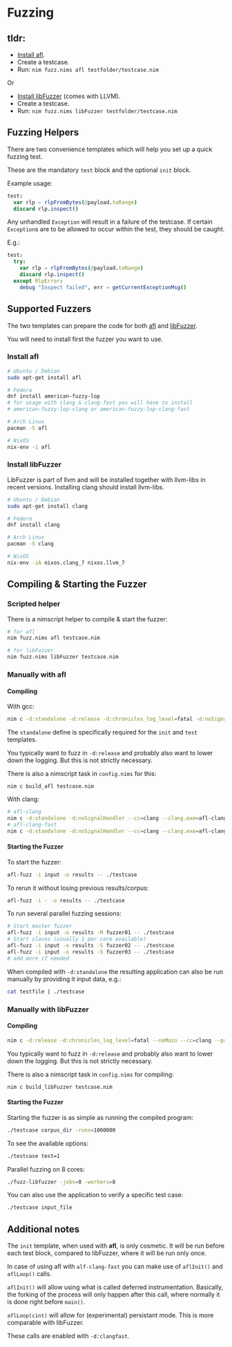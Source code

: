 # Fuzzing
## tldr:
* [Install afl](#Install-afl).
* Create a testcase.
* Run: `nim fuzz.nims afl testfolder/testcase.nim`

Or

* [Install libFuzzer](#Install-libFuzzer) (comes with LLVM).
* Create a testcase.
* Run: `nim fuzz.nims libFuzzer testfolder/testcase.nim`

## Fuzzing Helpers
There are two convenience templates which will help you set up a quick fuzzing
test.

These are the mandatory `test` block and the optional `init` block.

Example usage:
```nim
test:
  var rlp = rlpFromBytes(@payload.toRange)
  discard rlp.inspect()
```

Any unhandled `Exception` will result in a failure of the testcase. If certain
`Exception`s are to be allowed to occur within the test, they should be caught.

E.g.:
```nim
test:
  try:
    var rlp = rlpFromBytes(@payload.toRange)
    discard rlp.inspect()
  except RlpError:
    debug "Inspect failed", err = getCurrentExceptionMsg()
```

## Supported Fuzzers
The two templates can prepare the code for both
[afl](http://lcamtuf.coredump.cx/afl/) and
[libFuzzer](http://llvm.org/docs/LibFuzzer.html).

You will need to install first the fuzzer you want to use.
### Install afl
```sh
# Ubuntu / Debian
sudo apt-get install afl

# Fedora
dnf install american-fuzzy-lop
# for usage with clang & clang-fast you will have to install
# american-fuzzy-lop-clang or american-fuzzy-lop-clang-fast

# Arch Linux
pacman -S afl

# NixOS
nix-env -i afl

```

### Install libFuzzer

LibFuzzer is part of llvm and will be installed together with llvm-libs in
recent versions. Installing clang should install llvm-libs.
```sh
# Ubuntu / Debian
sudo apt-get install clang

# Fedora
dnf install clang

# Arch Linux
pacman -S clang

# NixOS
nix-env -iA nixos.clang_7 nixos.llvm_7
```

## Compiling & Starting the Fuzzer
### Scripted helper
There is a nimscript helper to compile & start the fuzzer:
```sh
# for afl
nim fuzz.nims afl testcase.nim

# for libFuzzer
nim fuzz.nims libFuzzer testcase.nim
```
### Manually with afl
#### Compiling
With gcc:
```sh
nim c -d:standalone -d:release -d:chronicles_log_level=fatal -d:noSignalHandler --cc=gcc --gcc.exe=afl-gcc --gcc.linkerexe=afl-gcc testcase.nim
```
The `standalone` define is specifically required for the `init` and `test`
templates.

You typically want to fuzz in `-d:release` and probably also want to lower down
the logging. But this is not strictly necessary.

There is also a nimscript task in `config.nims` for this:
```
nim c build_afl testcase.nim
```

With clang:
```sh
# afl-clang
nim c -d:standalone -d:noSignalHandler --cc=clang --clang.exe=afl-clang --clang.linkerexe=afl-clang ftestcase.nim
# afl-clang-fast
nim c -d:standalone -d:noSignalHandler --cc=clang --clang.exe=afl-clang-fast --clang.linkerexe=afl-clang-fast testcase.nim
```

#### Starting the Fuzzer

To start the fuzzer:
```sh
afl-fuzz -i input -o results -- ./testcase
```

To rerun it without losing previous results/corpus:
```sh
afl-fuzz -i - -o results -- ./testcase
```

To run several parallel fuzzing sessions:
```sh
# Start master fuzzer
afl-fuzz -i input -o results -M fuzzer01 -- ./testcase
# Start slaves (usually 1 per core available)
afl-fuzz -i input -o results -S fuzzer02 -- ./testcase
afl-fuzz -i input -o results -S fuzzer03 -- ./testcase
# add more if needed
```

When compiled with `-d:standalone` the resulting application can also be run
manually by providing it input data, e.g.:
```sh
cat testfile | ./testcase
```

### Manually with libFuzzer
#### Compiling
```sh
nim c -d:release -d:chronicles_log_level=fatal --noMain --cc=clang --passC="-fsanitize=fuzzer" --passL="-fsanitize=fuzzer" testcase.nim
```
You typically want to fuzz in `-d:release` and probably also want to lower down
the logging. But this is not strictly necessary.

There is also a nimscript task in `config.nims` for compiling:
```
nim c build_libFuzzer testcase.nim
```

#### Starting the Fuzzer
Starting the fuzzer is as simple as running the compiled program:
```sh
./testcase corpus_dir -runs=1000000
```

To see the available options:
```sh
./testcase test=1
```

Parallel fuzzing on 8 cores:
```sh
./fuzz-libfuzzer -jobs=8 -workers=8
```

You can also use the application to verify a specific test case:
```sh
./testcase input_file
```

## Additional notes
The `init` template, when used with **afl**, is only cosmetic. It will be
run before each test block, compared to libFuzzer, where it will be run only
once.

In case of using afl with `alf-clang-fast` you can make use of `aflInit()` and
`aflLoop()` calls.

`aflInit()` will allow using what is called deferred instrumentation. Basically,
the forking of the process will only happen after this call, where normally it
is done right before `main()`.

`aflLoop(cint)` will allow for (experimental) persistant mode. This is more
comparable with libFuzzer.

These calls are enabled with `-d:clangfast`.
